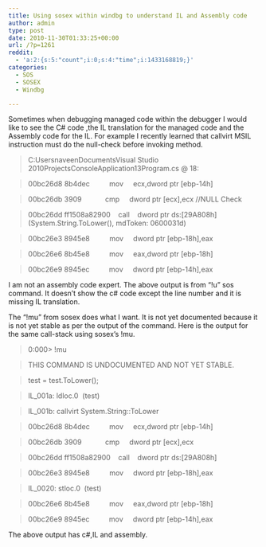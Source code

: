 ```yaml
---
title: Using sosex within windbg to understand IL and Assembly code
author: admin
type: post
date: 2010-11-30T01:33:25+00:00
url: /?p=1261
reddit:
  - 'a:2:{s:5:"count";i:0;s:4:"time";i:1433168819;}'
categories:
  - SOS
  - SOSEX
  - Windbg

---
```

Sometimes when debugging managed code within the debugger I would like to see the C# code ,the IL translation for the managed code and the Assembly code for the IL. For example I recently learned that callvirt MSIL instruction must do the null-check before invoking method.

> C:UsersnaveenDocumentsVisual Studio 2010ProjectsConsoleApplication13Program.cs @ 18:
  
> 00bc26d8 8b4dec          mov     ecx,dword ptr [ebp-14h]
  
> 00bc26db 3909            cmp     dword ptr [ecx],ecx //NULL Check
  
> 00bc26dd ff1508a82900    call    dword ptr ds:\[29A808h\] (System.String.ToLower(), mdToken: 0600031d)
  
> 00bc26e3 8945e8          mov     dword ptr [ebp-18h],eax
  
> 00bc26e6 8b45e8          mov     eax,dword ptr [ebp-18h]
  
> 00bc26e9 8945ec          mov     dword ptr [ebp-14h],eax

I am not an assembly code expert. The above output is from &#8220;!u&#8221; sos command. It doesn&#8217;t show the c# code except the line number and it is missing IL translation.

The &#8220;!mu&#8221; from sosex does what I want. It is not yet documented because it is not yet stable as per the output of the command. Here is the output for the same call-stack using sosex&#8217;s !mu.

> 0:000> !mu
  
> THIS COMMAND IS UNDOCUMENTED AND NOT YET STABLE.
  
> test = test.ToLower();
  
> IL_001a: ldloc.0  (test)
  
> IL_001b: callvirt System.String::ToLower
  
> 00bc26d8 8b4dec          mov     ecx,dword ptr [ebp-14h]
  
> 00bc26db 3909            cmp     dword ptr [ecx],ecx
  
> 00bc26dd ff1508a82900    call    dword ptr ds:[29A808h]
  
> 00bc26e3 8945e8          mov     dword ptr [ebp-18h],eax
  
> IL_0020: stloc.0  (test)
  
> 00bc26e6 8b45e8          mov     eax,dword ptr [ebp-18h]
  
> 00bc26e9 8945ec          mov     dword ptr [ebp-14h],eax

The above output has c#,IL and assembly.